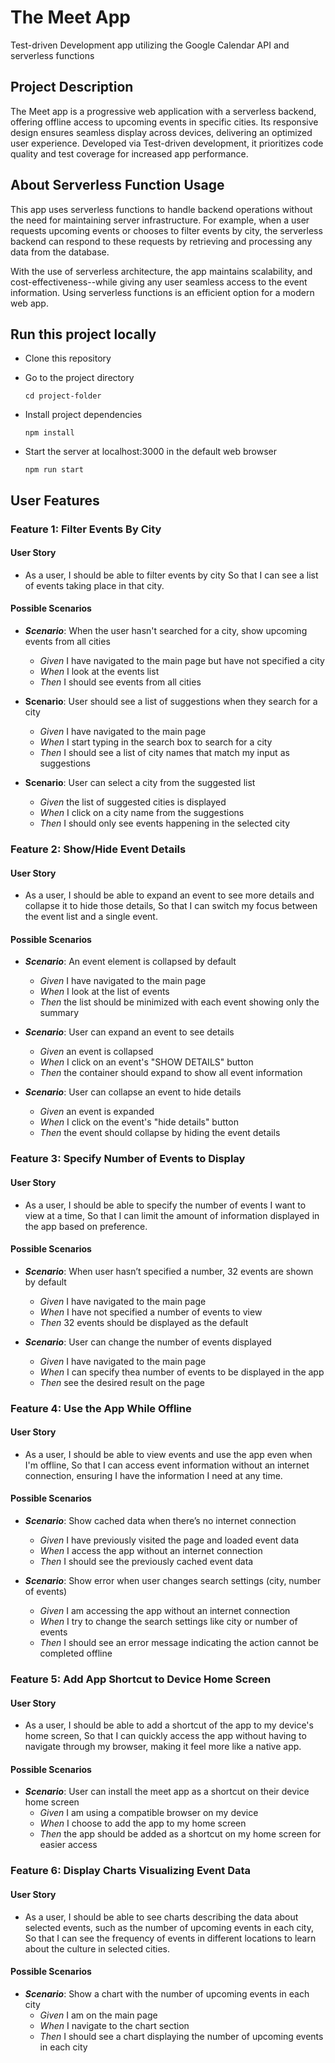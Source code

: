 # The Meet App

Test-driven Development app utilizing the Google Calendar API and serverless functions

## Project Description

The Meet app is a progressive web application with a serverless backend,
offering offline access to upcoming events in specific cities. Its responsive design
ensures seamless display across devices, delivering an optimized user experience.
Developed via Test-driven development, it prioritizes code quality and test coverage for increased app performance.

## About Serverless Function Usage

This app uses serverless functions to handle backend operations without the need for maintaining server infrastructure. For example, when a user requests upcoming events or chooses to filter events by city, the serverless backend can respond to these requests by retrieving and processing any data from the database.

With the use of serverless architecture, the app maintains scalability, and cost-effectiveness--while giving any user seamless access to the event information. Using serverless functions is an efficient option for a modern web app.

## Run this project locally

- Clone this repository

- Go to the project directory

      cd project-folder

- Install project dependencies

      npm install

- Start the server at localhost:3000 in the default web browser

      npm run start

## User Features

### Feature 1: Filter Events By City

#### User Story

- As a user,
  I should be able to filter events by city
  So that I can see a list of events taking place in that city.

#### Possible Scenarios

- **_Scenario_**: When the user hasn't searched for a city, show upcoming events from all cities

  - _Given_ I have navigated to the main page but have not specified a city
  - _When_ I look at the events list
  - _Then_ I should see events from all cities

- **Scenario**: User should see a list of suggestions when they search for a city

  - _Given_ I have navigated to the main page
  - _When_ I start typing in the search box to search for a city
  - _Then_ I should see a list of city names that match my input as suggestions

- **Scenario**: User can select a city from the suggested list
  - _Given_ the list of suggested cities is displayed
  - _When_ I click on a city name from the suggestions
  - _Then_ I should only see events happening in the selected city

### Feature 2: Show/Hide Event Details

#### User Story

- As a user,
  I should be able to expand an event to see more details and collapse it to hide those details,
  So that I can switch my focus between the event list and a single event.

#### Possible Scenarios

- **_Scenario_**: An event element is collapsed by default

  - _Given_ I have navigated to the main page
  - _When_ I look at the list of events
  - _Then_ the list should be minimized with each event showing only the summary

- **_Scenario_**: User can expand an event to see details

  - _Given_ an event is collapsed
  - _When_ I click on an event's "SHOW DETAILS" button
  - _Then_ the container should expand to show all event information

- **_Scenario_**: User can collapse an event to hide details
  - _Given_ an event is expanded
  - _When_ I click on the event's "hide details" button
  - _Then_ the event should collapse by hiding the event details

### Feature 3: Specify Number of Events to Display

#### User Story

- As a user,
  I should be able to specify the number of events I want to view at a time,
  So that I can limit the amount of information displayed in the app based on preference.

#### Possible Scenarios

- **_Scenario_**: When user hasn’t specified a number, 32 events are shown by default

  - _Given_ I have navigated to the main page
  - _When_ I have not specified a number of events to view
  - _Then_ 32 events should be displayed as the default

- **_Scenario_**: User can change the number of events displayed
  - _Given_ I have navigated to the main page
  - _When_ I can specify thea number of events to be displayed in the app
  - _Then_ see the desired result on the page

### Feature 4: Use the App While Offline

#### User Story

- As a user,
  I should be able to view events and use the app even when I'm offline,
  So that I can access event information without an internet connection, ensuring I have the information I need at any time.

#### Possible Scenarios

- **_Scenario_**: Show cached data when there’s no internet connection

  - _Given_ I have previously visited the page and loaded event data
  - _When_ I access the app without an internet connection
  - _Then_ I should see the previously cached event data

- **_Scenario_**: Show error when user changes search settings (city, number of events)
  - _Given_ I am accessing the app without an internet connection
  - _When_ I try to change the search settings like city or number of events
  - _Then_ I should see an error message indicating the action cannot be completed offline

### Feature 5: Add App Shortcut to Device Home Screen

#### User Story

- As a user,
  I should be able to add a shortcut of the app to my device's home screen,
  So that I can quickly access the app without having to navigate through my browser, making it feel more like a native app.

#### Possible Scenarios

- **_Scenario_**: User can install the meet app as a shortcut on their device home screen
  - _Given_ I am using a compatible browser on my device
  - _When_ I choose to add the app to my home screen
  - _Then_ the app should be added as a shortcut on my home screen for easier access

### Feature 6: Display Charts Visualizing Event Data

#### User Story

- As a user,
  I should be able to see charts describing the data about selected events, such as the number of upcoming events in each city,
  So that I can see the frequency of events in different locations to learn about the culture in selected cities.

#### Possible Scenarios

- **_Scenario_**: Show a chart with the number of upcoming events in each city
  - _Given_ I am on the main page
  - _When_ I navigate to the chart section
  - _Then_ I should see a chart displaying the number of upcoming events in each city
